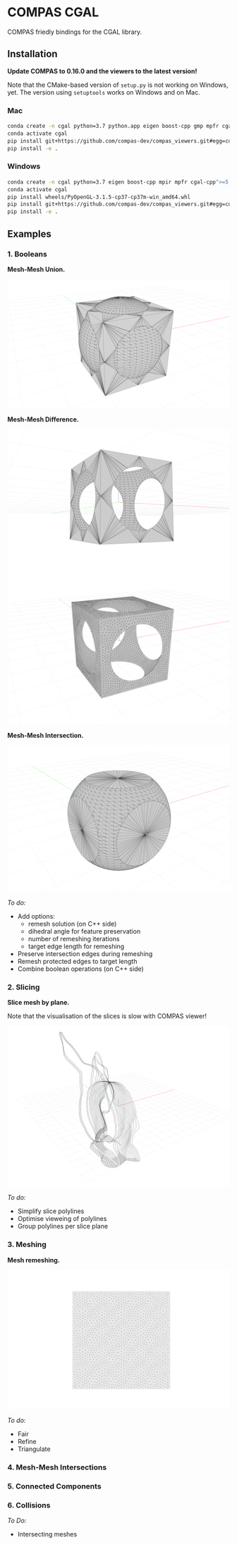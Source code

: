 # COMPAS CGAL

COMPAS friedly bindings for the CGAL library.

## Installation

**Update COMPAS to 0.16.0 and the viewers to the latest version!**

Note that the CMake-based version of `setup.py` is not working on Windows, yet.
The version using `setuptools` works on Windows and on Mac.

### Mac

```bash
conda create -n cgal python=3.7 python.app eigen boost-cpp gmp mpfr cgal-cpp">=5.0" pybind11 PySide2 PyOpenGL COMPAS=0.16.0
conda activate cgal
pip install git+https://github.com/compas-dev/compas_viewers.git#egg=compas_viewers
pip install -e .
```

### Windows

```bash
conda create -n cgal python=3.7 eigen boost-cpp mpir mpfr cgal-cpp">=5.0" pybind11 PySide2 COMPAS=0.16.0
conda activate cgal
pip install wheels/PyOpenGL‑3.1.5‑cp37‑cp37m‑win_amd64.whl
pip install git+https://github.com/compas-dev/compas_viewers.git#egg=compas_viewers
pip install -e .
```

## Examples

### 1. Booleans

**Mesh-Mesh Union.**

![images/cgal_boolean_union.png](images/cgal_boolean_union.png)

**Mesh-Mesh Difference.**

![images/cgal_boolean_difference.png](images/cgal_boolean_difference.png)
![images/cgal_boolean_difference_remeshed.png](images/cgal_boolean_difference_remeshed.png)

**Mesh-Mesh Intersection.**

![images/cgal_boolean_intersection.png](images/cgal_boolean_intersection.png)

*To do:*

* Add options:
  * remesh solution (on C++ side)
  * dihedral angle for feature preservation
  * number of remeshing iterations
  * target edge length for remeshing
* Preserve intersection edges during remeshing
* Remesh protected edges to target length
* Combine boolean operations (on C++ side)

### 2. Slicing

**Slice mesh by plane.**

Note that the visualisation of the slices is slow with COMPAS viewer!

![images/cgal_slicer.png](images/cgal_slicer.png)

*To do:*

* Simplify slice polylines
* Optimise vieweing of polylines
* Group polylines per slice plane

### 3. Meshing

**Mesh remeshing.**

![images/cgal_remesh.png](images/cgal_remesh.png)

*To do:*

* Fair
* Refine
* Triangulate

### 4. Mesh-Mesh Intersections

### 5. Connected Components

### 6. Collisions

*To Do:*

* Intersecting meshes
